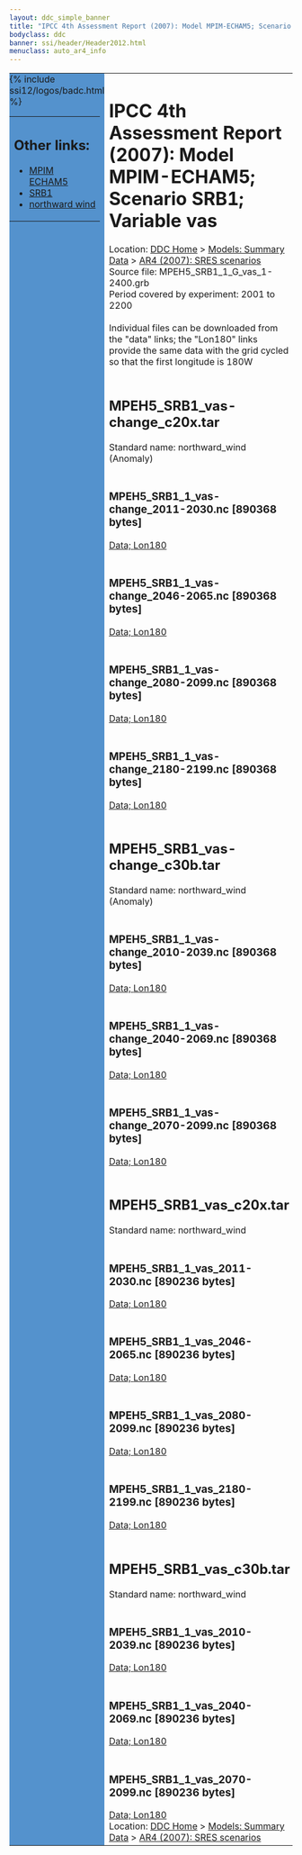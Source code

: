 ```yaml
---
layout: ddc_simple_banner
title: "IPCC 4th Assessment Report (2007): Model MPIM-ECHAM5; Scenario SRB1; Variable vas"
bodyclass: ddc
banner: ssi/header/Header2012.html
menuclass: auto_ar4_info
---
```



<table width="100%" border="0" cellspacing="0" cellpadding="0" style="border-collapse: collapse;">
<tr style="margin:0;padding:0;border:0;">
<td style="margin:0;padding:0;border:0;height:1pt;width:150pt;background:#5492CD;" valign="top" >

<div id="lh-col2" class="auto_ar4_info">
<table class="menumain" bgcolor="#5492CD" cellspacing="0" width="100%" border="0">
<tr><td>
<h2> Other links:</h2>
<ul>
<li><a href="/auto/ar4/model-MPIM-ECHAM5.html">MPIM<br/>ECHAM5</a></li>
<li><a href="/auto/ar4/scenario-SRB1.html">SRB1</a></li>
<li><a href="/auto/ar4/var-northward_wind.html">northward wind</a></li>
</ul>
</td></tr>
{% include ssi12/logos/badc.html %}
</table>
</div>
</td>
<td><h1>IPCC 4th Assessment Report (2007): Model MPIM-ECHAM5; Scenario SRB1; Variable vas</h1>

<!-- Breadcrumb1 -->
<div id="breadcrumb1" align="left">
Location: <a href="/index.html">DDC Home</a> > <a href="/sim/gcm_clim/">Models: Summary Data</a>
> <a href="/sim/gcm_clim/SRES_AR4/index.html">AR4 (2007): SRES scenarios</a>
</div>
<!-- End of Breadcrumb1 -->Source file: MPEH5_SRB1_1_G_vas_1-2400.grb
<br/>
Period covered by experiment: 2001 to 2200<br/>
<br/>Individual files can be downloaded from the "data" links; the "Lon180" links provide the same data
         with the grid cycled so that the first longitude is 180W<br/>
<br/><h2>MPEH5_SRB1_vas-change_c20x.tar</h2>
Standard name: northward_wind (Anomaly)<br>
<br/><h3>MPEH5_SRB1_1_vas-change_2011-2030.nc [890368 bytes]</h3>
<a href="/cgi-bin/downl/ar4_nc/vas/MPEH5_SRB1_1_vas-change_2011-2030.nc">Data; </a><a href="/cgi-bin/downl/ar4_nc/vas/MPEH5_SRB1_1_vas-change_2011-2030.cyto180.nc"> Lon180</a><br/>
<br/><h3>MPEH5_SRB1_1_vas-change_2046-2065.nc [890368 bytes]</h3>
<a href="/cgi-bin/downl/ar4_nc/vas/MPEH5_SRB1_1_vas-change_2046-2065.nc">Data; </a><a href="/cgi-bin/downl/ar4_nc/vas/MPEH5_SRB1_1_vas-change_2046-2065.cyto180.nc"> Lon180</a><br/>
<br/><h3>MPEH5_SRB1_1_vas-change_2080-2099.nc [890368 bytes]</h3>
<a href="/cgi-bin/downl/ar4_nc/vas/MPEH5_SRB1_1_vas-change_2080-2099.nc">Data; </a><a href="/cgi-bin/downl/ar4_nc/vas/MPEH5_SRB1_1_vas-change_2080-2099.cyto180.nc"> Lon180</a><br/>
<br/><h3>MPEH5_SRB1_1_vas-change_2180-2199.nc [890368 bytes]</h3>
<a href="/cgi-bin/downl/ar4_nc/vas/MPEH5_SRB1_1_vas-change_2180-2199.nc">Data; </a><a href="/cgi-bin/downl/ar4_nc/vas/MPEH5_SRB1_1_vas-change_2180-2199.cyto180.nc"> Lon180</a><br/>
<br/><h2>MPEH5_SRB1_vas-change_c30b.tar</h2>
Standard name: northward_wind (Anomaly)<br>
<br/><h3>MPEH5_SRB1_1_vas-change_2010-2039.nc [890368 bytes]</h3>
<a href="/cgi-bin/downl/ar4_nc/vas/MPEH5_SRB1_1_vas-change_2010-2039.nc">Data; </a><a href="/cgi-bin/downl/ar4_nc/vas/MPEH5_SRB1_1_vas-change_2010-2039.cyto180.nc"> Lon180</a><br/>
<br/><h3>MPEH5_SRB1_1_vas-change_2040-2069.nc [890368 bytes]</h3>
<a href="/cgi-bin/downl/ar4_nc/vas/MPEH5_SRB1_1_vas-change_2040-2069.nc">Data; </a><a href="/cgi-bin/downl/ar4_nc/vas/MPEH5_SRB1_1_vas-change_2040-2069.cyto180.nc"> Lon180</a><br/>
<br/><h3>MPEH5_SRB1_1_vas-change_2070-2099.nc [890368 bytes]</h3>
<a href="/cgi-bin/downl/ar4_nc/vas/MPEH5_SRB1_1_vas-change_2070-2099.nc">Data; </a><a href="/cgi-bin/downl/ar4_nc/vas/MPEH5_SRB1_1_vas-change_2070-2099.cyto180.nc"> Lon180</a><br/>
<br/><h2>MPEH5_SRB1_vas_c20x.tar</h2>
Standard name: northward_wind<br>
<br/><h3>MPEH5_SRB1_1_vas_2011-2030.nc [890236 bytes]</h3>
<a href="/cgi-bin/downl/ar4_nc/vas/MPEH5_SRB1_1_vas_2011-2030.nc">Data; </a><a href="/cgi-bin/downl/ar4_nc/vas/MPEH5_SRB1_1_vas_2011-2030.cyto180.nc"> Lon180</a><br/>
<br/><h3>MPEH5_SRB1_1_vas_2046-2065.nc [890236 bytes]</h3>
<a href="/cgi-bin/downl/ar4_nc/vas/MPEH5_SRB1_1_vas_2046-2065.nc">Data; </a><a href="/cgi-bin/downl/ar4_nc/vas/MPEH5_SRB1_1_vas_2046-2065.cyto180.nc"> Lon180</a><br/>
<br/><h3>MPEH5_SRB1_1_vas_2080-2099.nc [890236 bytes]</h3>
<a href="/cgi-bin/downl/ar4_nc/vas/MPEH5_SRB1_1_vas_2080-2099.nc">Data; </a><a href="/cgi-bin/downl/ar4_nc/vas/MPEH5_SRB1_1_vas_2080-2099.cyto180.nc"> Lon180</a><br/>
<br/><h3>MPEH5_SRB1_1_vas_2180-2199.nc [890236 bytes]</h3>
<a href="/cgi-bin/downl/ar4_nc/vas/MPEH5_SRB1_1_vas_2180-2199.nc">Data; </a><a href="/cgi-bin/downl/ar4_nc/vas/MPEH5_SRB1_1_vas_2180-2199.cyto180.nc"> Lon180</a><br/>
<br/><h2>MPEH5_SRB1_vas_c30b.tar</h2>
Standard name: northward_wind<br>
<br/><h3>MPEH5_SRB1_1_vas_2010-2039.nc [890236 bytes]</h3>
<a href="/cgi-bin/downl/ar4_nc/vas/MPEH5_SRB1_1_vas_2010-2039.nc">Data; </a><a href="/cgi-bin/downl/ar4_nc/vas/MPEH5_SRB1_1_vas_2010-2039.cyto180.nc"> Lon180</a><br/>
<br/><h3>MPEH5_SRB1_1_vas_2040-2069.nc [890236 bytes]</h3>
<a href="/cgi-bin/downl/ar4_nc/vas/MPEH5_SRB1_1_vas_2040-2069.nc">Data; </a><a href="/cgi-bin/downl/ar4_nc/vas/MPEH5_SRB1_1_vas_2040-2069.cyto180.nc"> Lon180</a><br/>
<br/><h3>MPEH5_SRB1_1_vas_2070-2099.nc [890236 bytes]</h3>
<a href="/cgi-bin/downl/ar4_nc/vas/MPEH5_SRB1_1_vas_2070-2099.nc">Data; </a><a href="/cgi-bin/downl/ar4_nc/vas/MPEH5_SRB1_1_vas_2070-2099.cyto180.nc"> Lon180</a><br/>
<!-- Breadcrumb2 -->
<div id="breadcrumb2" align="left">
Location: <a href="/index.html">DDC Home</a> > <a href="/sim/gcm_clim/">Models: Summary Data</a>
> <a href="/sim/gcm_clim/SRES_AR4/index.html">AR4 (2007): SRES scenarios</a>
</div>
<!-- End of Breadcrumb2 --></td></tr></table>
